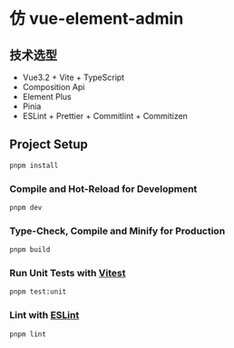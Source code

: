 # 仿 vue-element-admin

## 技术选型
- Vue3.2 + Vite + TypeScript
- Composition Api
- Element Plus
- Pinia
- ESLint + Prettier + Commitlint + Commitizen

## Project Setup

```sh
pnpm install
```

### Compile and Hot-Reload for Development

```sh
pnpm dev
```

### Type-Check, Compile and Minify for Production

```sh
pnpm build
```

### Run Unit Tests with [Vitest](https://vitest.dev/)

```sh
pnpm test:unit
```

### Lint with [ESLint](https://eslint.org/)

```sh
pnpm lint
```
